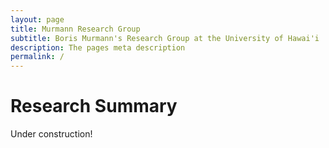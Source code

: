 ```yaml
---
layout: page
title: Murmann Research Group
subtitle: Boris Murmann's Research Group at the University of Hawai'i
description: The pages meta description
permalink: /
---
```

# Research Summary
Under construction!
